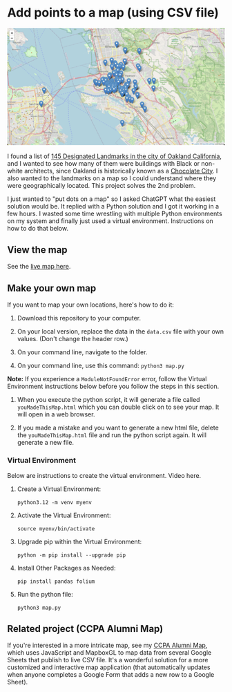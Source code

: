 # Add points to a map (using CSV file)
[![map of oakland california with 145 markers on the map](screenshot.JPG)](https://domlet.github.io/oakland-map-landmarks/)

I found a list of [145 Designated Landmarks in the city of Oakland California](https://www.oaklandca.gov/topics/list-of-designated-landmarks), and I wanted to see how many of them were buildings with Black or non-white architects, since Oakland is historically known as a [Chocolate City](https://en.wikipedia.org/wiki/Chocolate_City_speech#:~:text=In%20African%20American%20culture%2C%20the,or%20African%20American%20political%20leadership.). I also wanted to the landmarks on a map so I could understand where they were geographically located. This project solves the 2nd problem.

I just wanted to "put dots on a map" so I asked ChatGPT what the easiest solution would be. It replied with a Python solution and I got it working in a few hours. I wasted some time wrestling with multiple Python environments on my system and finally just used a virtual environment. Instructions on how to do that below.

## View the map

See the [live map here](https://domlet.github.io/oakland-map-landmarks/).

## Make your own map

If you want to map your own locations, here's how to do it:

1. Download this repository to your computer.

1. On your local version, replace the data in the  `data.csv` file with your own values. (Don't change the header row.) 

1. On your command line, navigate to the folder.

1. On your command line, use this command: `python3 map.py`

 **Note:** If you experience a `ModuleNotFoundError` error, follow the Virtual Environment instructions below before you follow the steps in this section. 

1. When you execute the python script, it will generate a file called `youMadeThisMap.html` which you can double click on to see your map. It will open in a web browser. 

1. If you made a mistake and you want to generate a new html file, delete the `youMadeThisMap.html` file and run the python script again. It will generate a new file.



### Virtual Environment

Below are instructions to create the virtual environment. Video here.

1. Create a Virtual Environment:

	```
	python3.12 -m venv myenv
	
	```

1. Activate the Virtual Environment:

	```
	source myenv/bin/activate
	```

1. Upgrade pip within the Virtual Environment:

	```
	python -m pip install --upgrade pip
	```

1. Install Other Packages as Needed:

	```
	pip install pandas folium
	```

1. Run the python file:

	```
	python3 map.py
	```
	

## Related project (CCPA Alumni Map)
If you're interested in a more intricate map, see my [CCPA Alumni Map](https://github.com/domlet/alumni-map/), which uses JavaScript and MapboxGL to map data from several Google Sheets that publish to live CSV file. It's a wonderful solution for a more customized and interactive map application (that automatically updates when anyone completes a Google Form that adds a new row to a Google Sheet).